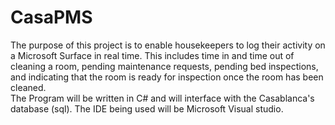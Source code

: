 # CasaPMS
The purpose of this project is to enable housekeepers to log their activity on a Microsoft Surface in real time. This includes time in and time out of cleaning a room, pending maintenance requests, pending bed inspections, and indicating that the room is ready for inspection once the room has been cleaned.    
The Program will be written in C# and will interface with the Casablanca's database (sql). 
The IDE being used will be Microsoft Visual studio.
